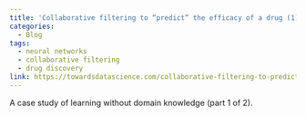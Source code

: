 ```yaml
---
title: 'Collaborative filtering to “predict” the efficacy of a drug (1)'
categories:
  - Blog
tags:
  - neural networks
  - collaborative filtering
  - drug discovery 
link: https://towardsdatascience.com/collaborative-filtering-to-predict-the-efficacy-of-a-drug-c863ba21eddc
---
```


A case study of learning without domain knowledge (part 1 of 2).


